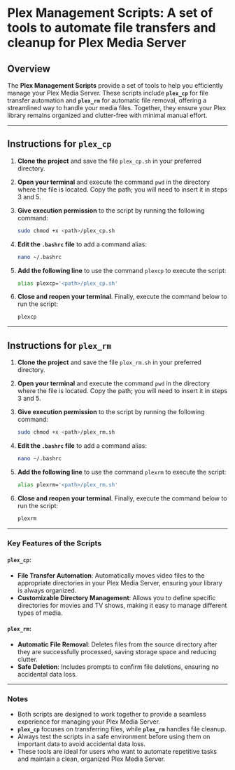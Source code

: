 # Plex Management Scripts: A set of tools to automate file transfers and cleanup for Plex Media Server

## Overview

The **Plex Management Scripts** provide a set of tools to help you efficiently manage your Plex Media Server. These scripts include **`plex_cp`** for file transfer automation and **`plex_rm`** for automatic file removal, offering a streamlined way to handle your media files. Together, they ensure your Plex library remains organized and clutter-free with minimal manual effort.

---

## Instructions for `plex_cp`

1. **Clone the project** and save the file `plex_cp.sh` in your preferred directory.

2. **Open your terminal** and execute the command `pwd` in the directory where the file is located. Copy the path; you will need to insert it in steps 3 and 5.

3. **Give execution permission** to the script by running the following command:
   ```bash
   sudo chmod +x <path>/plex_cp.sh
   ```

4. **Edit the `.bashrc` file** to add a command alias:
   ```bash
   nano ~/.bashrc
   ```

5. **Add the following line** to use the command `plexcp` to execute the script:
   ```bash
   alias plexcp='<path>/plex_cp.sh'
   ```

6. **Close and reopen your terminal**. Finally, execute the command below to run the script:
   ```bash
   plexcp
   ```

---

## Instructions for `plex_rm`

1. **Clone the project** and save the file `plex_rm.sh` in your preferred directory.

2. **Open your terminal** and execute the command `pwd` in the directory where the file is located. Copy the path; you will need to insert it in steps 3 and 5.

3. **Give execution permission** to the script by running the following command:
   ```bash
   sudo chmod +x <path>/plex_rm.sh
   ```

4. **Edit the `.bashrc` file** to add a command alias:
   ```bash
   nano ~/.bashrc
   ```

5. **Add the following line** to use the command `plexrm` to execute the script:
   ```bash
   alias plexrm='<path>/plex_rm.sh'
   ```

6. **Close and reopen your terminal**. Finally, execute the command below to run the script:
   ```bash
   plexrm
   ```

---

### Key Features of the Scripts

#### `plex_cp`:
- **File Transfer Automation**: Automatically moves video files to the appropriate directories in your Plex Media Server, ensuring your library is always organized.
- **Customizable Directory Management**: Allows you to define specific directories for movies and TV shows, making it easy to manage different types of media.

#### `plex_rm`:
- **Automatic File Removal**: Deletes files from the source directory after they are successfully processed, saving storage space and reducing clutter.
- **Safe Deletion**: Includes prompts to confirm file deletions, ensuring no accidental data loss.

---

### Notes

- Both scripts are designed to work together to provide a seamless experience for managing your Plex Media Server.
- **`plex_cp`** focuses on transferring files, while **`plex_rm`** handles file cleanup.
- Always test the scripts in a safe environment before using them on important data to avoid accidental data loss.
- These tools are ideal for users who want to automate repetitive tasks and maintain a clean, organized Plex Media Server.
